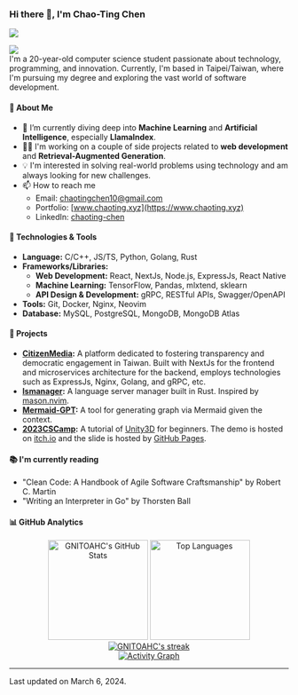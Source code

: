 ### Hi there 👋, I'm Chao-Ting Chen

<!--
**GNITOAHC/GNITOAHC** is a ✨ _special_ ✨ repository because its `README.md` (this file) appears on your GitHub profile.

Here are some ideas to get you started:

- 🔭 I’m currently working on ...
- 🌱 I’m currently learning ...
- 👯 I’m looking to collaborate on ...
- 🤔 I’m looking for help with ...
- 💬 Ask me about ...
- 📫 How to reach me: ...
- 😄 Pronouns: ...
- ⚡ Fun fact: ...
-->

<p align="left">
 <img src="https://readme-typing-svg.herokuapp.com/?lines=Welcome+to+my+GitHub+Profile!&center=true&width=360&height=30">
</p>

<!--
<p align="center">
  <img src="https://komarev.com/ghpvc/?username=gnitoahc" alt="gnitoahc" />
</p>
-->

![](https://komarev.com/ghpvc/?username=gnitoahc) <br />
I'm a 20-year-old computer science student passionate about technology, programming, and innovation. Currently, I'm based in Taipei/Taiwan, where I'm pursuing my degree and exploring the vast world of software development.

#### 📘 About Me

- 🌱 I’m currently diving deep into **Machine Learning** and **Artificial Intelligence**, especially **LlamaIndex**.
- 👨‍💻 I'm working on a couple of side projects related to **web development** and **Retrieval-Augmented Generation**.
- 💡 I'm interested in solving real-world problems using technology and am always looking for new challenges.
- 📫 How to reach me
  - Email: [chaotingchen10@gmail.com](mailto:chaotingchen10@gmail.com)
  - Portfolio: [www.chaoting.xyz](https://www.chaoting.xyz)
  - LinkedIn: [chaoting-chen](https://www.linkedin.com/in/chaoting-chen)

#### 🔧 Technologies & Tools

- **Language:** C/C++, JS/TS, Python, Golang, Rust
- **Frameworks/Libraries:**
  - **Web Development:** React, NextJs, Node.js, ExpressJs, React Native
  - **Machine Learning:** TensorFlow, Pandas, mlxtend, sklearn
  - **API Design & Development:** gRPC, RESTful APIs, Swagger/OpenAPI
- **Tools:** Git, Docker, Nginx, Neovim
- **Database:** MySQL, PostgreSQL, MongoDB, MongoDB Atlas

#### 🌟 Projects

- **[CitizenMedia](https://github.com/citizenmedia-tw/):** A platform dedicated to fostering transparency and democratic engagement in Taiwan. Built with NextJs for the frontend and microservices architecture for the backend, employs technologies such as ExpressJs, Nginx, Golang, and gRPC, etc.
- **[lsmanager](https://github.com/GNITOAHC/lsmanager):** A language server manager built in Rust. Inspired by [mason.nvim](https://github.com/williamboman/mason.nvim).
- **[Mermaid-GPT](https://github.com/GNITOAHC/mermaid-gpt):** A tool for generating graph via Mermaid given the context.
- **[2023CSCamp](https://github.com/GNITOAHC/2023CSCamp):** A tutorial of [Unity3D](https://unity.com/) for beginners. The demo is hosted on [itch.io](https://chaoting.itch.io/2023cscamp) and the slide is hosted by [GitHub Pages](https://gnitoahc.github.io/2023CSCamp/).

#### 📚 I'm currently reading

- "Clean Code: A Handbook of Agile Software Craftsmanship" by Robert C. Martin
- "Writing an Interpreter in Go" by Thorsten Ball

#### 📊 GitHub Analytics

<p align="center">
  <img height="180em" src="https://github-readme-stats.vercel.app/api?username=gnitoahc&show_icons=true&theme=github_dark_dimmed" alt="GNITOAHC's GitHub Stats" />
  <img height="180em" src="https://github-readme-stats.vercel.app/api/top-langs/?username=gnitoahc&layout=compact&theme=github_dark_dimmed" alt="Top Languages" />
  <br />
  <a href="https://github.com/gnitoahc/">
    <img src="https://github-readme-streak-stats.herokuapp.com/?user=gnitoahc&theme=github_dark_dimmed" alt="GNITOAHC's streak" />
  </a>
  <br />
  <a href="https://github.com/gnitoahc/">
    <img src="https://github-readme-activity-graph.vercel.app/graph?username=gnitoahc&theme=github" alt="Activity Graph" />
  </a>
</p>

---

Last updated on March 6, 2024.
